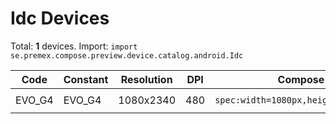 # Idc Devices

Total: **1** devices. Import: `import se.premex.compose.preview.device.catalog.android.Idc`

| Code | Constant | Resolution | DPI | Compose Spec | Preview Usage |
|------|----------|------------|-----|-------------|---------------|
| EVO_G4 | EVO_G4 | 1080x2340 | 480 | `spec:width=1080px,height=2340px,dpi=480` | `@Preview(device = Idc.EVO_G4)` |

<!-- Generated automatically. Do not edit manually. -->
